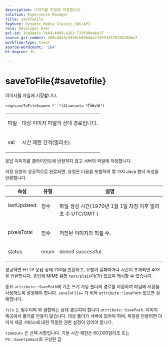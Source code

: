 ```yaml
---
description: 이미지를 파일에 저장합니다.
solution: Experience Manager
title: saveToFile
feature: Dynamic Media Classic,SDK/API
role: Developer,User
exl-id: 10a8ea5c-7e64-4d99-a263-779f08ea6e37
source-git-commit: 206e4643e3926cb85b4be2189743578f88180be7
workflow-type: tm+mt
source-wordcount: '184'
ht-degree: 3%

---
```


# saveToFile{#savetofile}

이미지를 파일에 저장합니다.

`req=saveToFile&name= *``*[&timeout= *`fileval`*]`

<table id="simpletable_5674FD9655FE4CDDB0E5DC8655890A66"> 
 <tr class="strow"> 
  <td class="stentry"> <p><span class="varname"> 파일</span> </p> </td> 
  <td class="stentry"> <p>대상 이미지 파일의 상대 경로입니다. </p></td> 
 </tr> 
 <tr class="strow"> 
  <td class="stentry"> <p><span class="varname"> val</span> </p></td> 
  <td class="stentry"> <p>시간 제한 간격(밀리초). </p></td> 
 </tr> 
</table>

응답 이미지를 클라이언트에 반환하지 않고 서버의 파일에 저장합니다.

저장 요청이 성공적으로 완료되면, 요청은 다음을 포함하여 몇 가지 Java 형식 속성을 반환합니다.

<table id="table_8BA8F75A0B7241BAB9B4359F97C21137"> 
 <thead> 
  <tr> 
   <th class="entry"> <b> 속성</b> </th> 
   <th class="entry"> <b> 유형</b> </th> 
   <th class="entry"> <b> 설명</b> </th> 
  </tr> 
 </thead>
 <tbody> 
  <tr valign="top"> 
   <td> <p> <span class="codeph"> lastUpdated</span> </p> </td> 
   <td> <p> 정수 </p> </td> 
   <td> <p>파일 생성 시간(1970년 1월 1일 자정 이후 밀리초 수 UTC/GMT ) </p> </td> 
  </tr> 
  <tr valign="top"> 
   <td> <p> <span class="codeph"> pixelsTotal</span> </p> </td> 
   <td> <p> 정수 </p> </td> 
   <td> <p> 저장된 이미지의 픽셀 수. </p> </td> 
  </tr> 
  <tr valign="top"> 
   <td> <p> <span class="codeph"> status</span> </p> </td> 
   <td> <p> enum </p> </td> 
   <td> <p> <span class="codeph"> </span> doneif successful. </p> </td> 
  </tr> 
 </tbody> 
</table>

성공하면 HTTP 응답 상태 200을 반환하고, 요청이 실패하거나 시간이 초과되면 403을 반환합니다. 응답에 MIME 유형 `text/plain`이(가) 있으며 캐시할 수 없습니다.

중요 `attribute::SavePath`에 기존 쓰기 가능 폴더의 경로를 지정하여 파일에 저장을 사용하도록 설정해야 합니다. `saveToFile=` 가 비어  `attribute::SavePath` 있으면 실패합니다.

*`file`* 는 필수이며 와 결합되는 상대 경로여야 합니다 `attribute::SavePath`. 이미지 제공에서 폴더를 만들지 않습니다. 대상 폴더가 서버에 있어야 하며, 파일을 만들려면 이미지 제공 서비스에 대한 적절한 권한 설정이 있어야 합니다.

`timeout=` 은 선택 사항입니다. 기본 시간 제한은 60,000밀리초 또는 `PS::SaveTimeout`로 구성된 값
